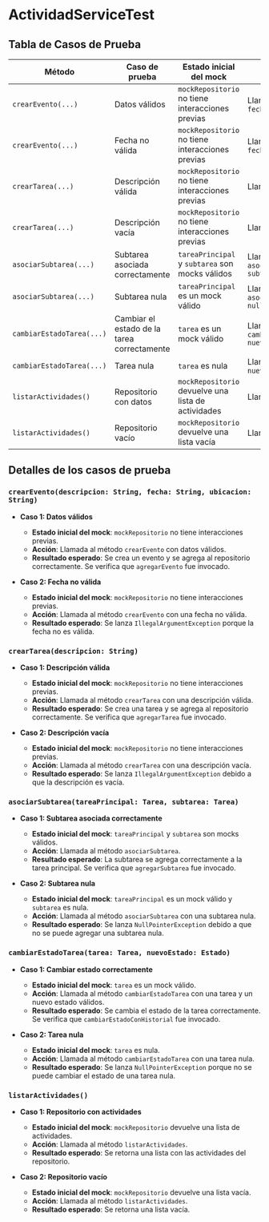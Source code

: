 # ActividadServiceTest

## Tabla de Casos de Prueba

| Método                     | Caso de prueba                                       | Estado inicial del mock                          | Acción                                             | Resultado esperado                                  |
|----------------------------|------------------------------------------------------|--------------------------------------------------|----------------------------------------------------|----------------------------------------------------|
| `crearEvento(...)`          | Datos válidos                                        | `mockRepositorio` no tiene interacciones previas | Llamar `crearEvento(descripcion, fecha, ubicacion)` | Evento creado y agregado al repositorio             |
| `crearEvento(...)`          | Fecha no válida                                      | `mockRepositorio` no tiene interacciones previas | Llamar `crearEvento(descripcion, fecha, ubicacion)` | Lanza `IllegalArgumentException`                    |
| `crearTarea(...)`           | Descripción válida                                   | `mockRepositorio` no tiene interacciones previas | Llamar `crearTarea(descripcion)`                   | Tarea creada y agregada al repositorio              |
| `crearTarea(...)`           | Descripción vacía                                    | `mockRepositorio` no tiene interacciones previas | Llamar `crearTarea("")`                            | Lanza `IllegalArgumentException`                    |
| `asociarSubtarea(...)`      | Subtarea asociada correctamente                      | `tareaPrincipal` y `subtarea` son mocks válidos  | Llamar `asociarSubtarea(tareaPrincipal, subtarea)` | Subtarea agregada a la tarea principal              |
| `asociarSubtarea(...)`      | Subtarea nula                                        | `tareaPrincipal` es un mock válido               | Llamar `asociarSubtarea(tareaPrincipal, null)`     | Lanza `NullPointerException`                        |
| `cambiarEstadoTarea(...)`   | Cambiar el estado de la tarea correctamente          | `tarea` es un mock válido                        | Llamar `cambiarEstadoTarea(tarea, nuevoEstado)`    | Estado de la tarea cambiado correctamente           |
| `cambiarEstadoTarea(...)`   | Tarea nula                                           | `tarea` es nula                                  | Llamar `cambiarEstadoTarea(null, nuevoEstado)`     | Lanza `NullPointerException`                        |
| `listarActividades()`       | Repositorio con datos                                | `mockRepositorio` devuelve una lista de actividades | Llamar `listarActividades()`                      | Retorna una lista con actividades                   |
| `listarActividades()`       | Repositorio vacío                                    | `mockRepositorio` devuelve una lista vacía      | Llamar `listarActividades()`                      | Retorna una lista vacía                             |

## Detalles de los casos de prueba

### `crearEvento(descripcion: String, fecha: String, ubicacion: String)`

- **Caso 1: Datos válidos**
    - **Estado inicial del mock**: `mockRepositorio` no tiene interacciones previas.
    - **Acción**: Llamada al método `crearEvento` con datos válidos.
    - **Resultado esperado**: Se crea un evento y se agrega al repositorio correctamente. Se verifica que `agregarEvento` fue invocado.

- **Caso 2: Fecha no válida**
    - **Estado inicial del mock**: `mockRepositorio` no tiene interacciones previas.
    - **Acción**: Llamada al método `crearEvento` con una fecha no válida.
    - **Resultado esperado**: Se lanza `IllegalArgumentException` porque la fecha no es válida.

### `crearTarea(descripcion: String)`

- **Caso 1: Descripción válida**
    - **Estado inicial del mock**: `mockRepositorio` no tiene interacciones previas.
    - **Acción**: Llamada al método `crearTarea` con una descripción válida.
    - **Resultado esperado**: Se crea una tarea y se agrega al repositorio correctamente. Se verifica que `agregarTarea` fue invocado.

- **Caso 2: Descripción vacía**
    - **Estado inicial del mock**: `mockRepositorio` no tiene interacciones previas.
    - **Acción**: Llamada al método `crearTarea` con una descripción vacía.
    - **Resultado esperado**: Se lanza `IllegalArgumentException` debido a que la descripción es vacía.

### `asociarSubtarea(tareaPrincipal: Tarea, subtarea: Tarea)`

- **Caso 1: Subtarea asociada correctamente**
    - **Estado inicial del mock**: `tareaPrincipal` y `subtarea` son mocks válidos.
    - **Acción**: Llamada al método `asociarSubtarea`.
    - **Resultado esperado**: La subtarea se agrega correctamente a la tarea principal. Se verifica que `agregarSubtarea` fue invocado.

- **Caso 2: Subtarea nula**
    - **Estado inicial del mock**: `tareaPrincipal` es un mock válido y `subtarea` es nula.
    - **Acción**: Llamada al método `asociarSubtarea` con una subtarea nula.
    - **Resultado esperado**: Se lanza `NullPointerException` debido a que no se puede agregar una subtarea nula.

### `cambiarEstadoTarea(tarea: Tarea, nuevoEstado: Estado)`

- **Caso 1: Cambiar estado correctamente**
    - **Estado inicial del mock**: `tarea` es un mock válido.
    - **Acción**: Llamada al método `cambiarEstadoTarea` con una tarea y un nuevo estado válidos.
    - **Resultado esperado**: Se cambia el estado de la tarea correctamente. Se verifica que `cambiarEstadoConHistorial` fue invocado.

- **Caso 2: Tarea nula**
    - **Estado inicial del mock**: `tarea` es nula.
    - **Acción**: Llamada al método `cambiarEstadoTarea` con una tarea nula.
    - **Resultado esperado**: Se lanza `NullPointerException` porque no se puede cambiar el estado de una tarea nula.

### `listarActividades()`

- **Caso 1: Repositorio con actividades**
    - **Estado inicial del mock**: `mockRepositorio` devuelve una lista de actividades.
    - **Acción**: Llamada al método `listarActividades`.
    - **Resultado esperado**: Se retorna una lista con las actividades del repositorio.

- **Caso 2: Repositorio vacío**
    - **Estado inicial del mock**: `mockRepositorio` devuelve una lista vacía.
    - **Acción**: Llamada al método `listarActividades`.
    - **Resultado esperado**: Se retorna una lista vacía.